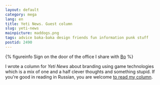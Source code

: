 ```yaml
---
layout: default
category: mega
lang: en
title: Yeti News. Guest column
slug: yeti-news
mainpicture: maddogs.png
tags: advice baka-baka design friends fun information punk stuff 
postid: 2490
---
```




{% figureinfo Sign on the door of the office I share with [Bo](http://www.facebook.com/olena.bo) %}



I wrote a column for <i>Yeti News</i> about branding using game technologies which is a mix of one and a half clever thoughts and something stupid. If you're good in reading in Russian, you are welcome [to read my column](http://yetinews.com/articles/politics/?t=98).